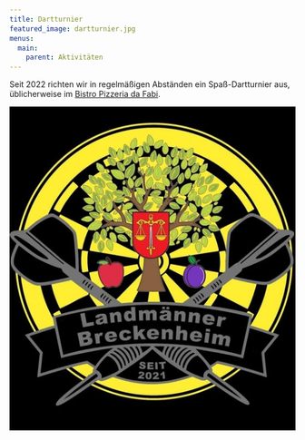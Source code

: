 ```yaml
---
title: Dartturnier
featured_image: dartturnier.jpg
menus:
  main:
    parent: Aktivitäten
---
```


Seit 2022 richten wir in regelmäßigen Abständen ein Spaß-Dartturnier aus, üblicherweise im [Bistro Pizzeria da Fabi](https://www.facebook.com/Verardifabrizio).

![Dartturniere](dartturnier.jpg)

